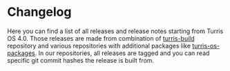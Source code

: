 # Changelog

Here you can find a list of all releases and release notes starting from Turris
OS 4.0. Those releases are made from combination of
[turris-build](https://gitlab.labs.nic.cz/turris/turris-build) repository and
various repositories with additional packages like
[turris-os-packages](https://gitlab.labs.nic.cz/turris/turris-os-packages).
In our repositories, all releases are tagged and you can read specific git
commit hashes the release is built from.

<script>
function render_changelog(changelog) {
    const element = document.getElementById("changelog").parentNode;

    for (let i in changelog) {
        const release = changelog[i];
        const message = release.message.split('\n');
        const release_date = new Date(release.commit.created_at);
        element.innerHTML += `
<h3 id="${release.name}">${message[0].replace('release','')}</h3>
<h4>Date of release</h4>
<p>${release_date.toString()}</p>
<h4>Sources</h4>
<p>Available on <a href="https://gitlab.labs.nic.cz/turris/turris-build/tree/${release.name}">Gitlab</a>.</p>
<h4>Release notes</h4>
<p><ul>`;
        message.pop();
        for (let line in message) {
            const li = line.match(/^\s?\* (.*)/)
            if (li) {
                element.innerHTML += '<li>' + li[1] + '</li>';
            }
        }
        element.innerHTML += '</ul></p>';
    };
}

fetch('https://gitlab.labs.nic.cz/api/v4/projects/turris%2fturris-build/repository/tags').
    then(res => res.json()).
    then((json) => {
        render_changelog(json);
});
</script>
